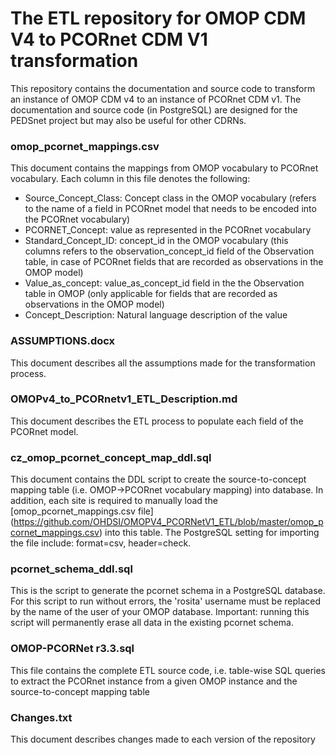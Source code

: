 The ETL repository for OMOP CDM V4 to PCORnet CDM V1 transformation
===============================================================================

This repository contains the documentation and source code to transform an instance of OMOP CDM v4 to an instance of PCORnet CDM v1. The documentation and source code (in PostgreSQL) are designed for the PEDSnet project but may also be useful for other CDRNs. 

### omop_pcornet_mappings.csv
This document contains the mappings from OMOP vocabulary to PCORnet vocabulary. Each column in this file denotes the following: 
- Source_Concept_Class: Concept class in the OMOP vocabulary (refers to the name of a field in PCORnet model that needs to be encoded into the PCORnet vocabulary) 
- PCORNET_Concept: value as represented in the PCORnet vocabulary
- Standard_Concept_ID: concept_id in the OMOP vocabulary (this columns refers to the observation_concept_id field of the Observation table, in case of PCORnet fields that are recorded as observations in the OMOP model) 
- Value_as_concept: value_as_concept_id field in the the Observation table in OMOP (only applicable for fields that are recorded as observations in the OMOP model)
- Concept_Description: Natural language description of the value


### ASSUMPTIONS.docx
This document describes all the assumptions made for the transformation process. 

### OMOPv4_to_PCORnetv1_ETL_Description.md
This document describes the ETL process to populate each field of the PCORnet model. 

### cz_omop_pcornet_concept_map_ddl.sql
This document contains the DDL script to create the source-to-concept mapping table (i.e. OMOP->PCORnet vocabulary mapping) into database. In addition, each site is required to manually load the [omop_pcornet_mappings.csv file] (https://github.com/OHDSI/OMOPV4_PCORNetV1_ETL/blob/master/omop_pcornet_mappings.csv) into this table. The PostgreSQL setting for importing the file include: format=csv, header=check.

### pcornet_schema_ddl.sql
This is the script to generate the pcornet schema in a PostgreSQL database. For this script to run without errors, the 'rosita' username must be replaced by the name of the user of your OMOP database. Important: running this script will permanently erase all data in the existing pcornet schema.

### OMOP-PCORNet r3.3.sql
This file contains the complete ETL source code, i.e. table-wise SQL queries to extract the PCORnet instance from a given OMOP instance and the source-to-concept mapping table 

### Changes.txt
This document describes changes made to each version of the repository
